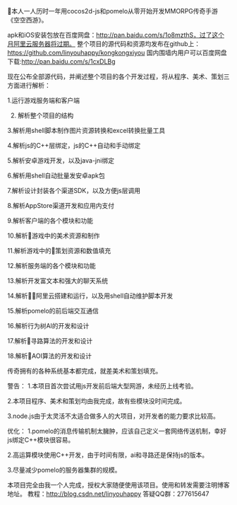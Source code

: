 本人一人历时一年用cocos2d-js和pomelo从零开始开发MMORPG传奇手游《空空西游》。 

apk和iOS安装包放在百度网盘：http://pan.baidu.com/s/1o8mzthS，过了这个月阿里云服务器将过期。 
整个项目的源代码和资源均发布在github上：https://github.com/linyouhappy/kongkongxiyou
国内围墙内用户可以百度网盘下载:http://pan.baidu.com/s/1cxDLBg

现在公布全部源代码，并阐述整个项目的各个开发过程，将从程序、美术、策划三方面进行解析：

1.运行游戏服务端和客户端

2. 解析整个项目的结构

3.解析用shell脚本制作图片资源转换和excel转换批量工具

4.解析js的C++层绑定，js的C++自动和手动绑定

5.解析安卓游戏开发，以及java-jni绑定

6.解析用shell自动批量发安卓apk包

7.解析设计封装各个渠道SDK，以及方便js层调用

8.解析AppStore渠道开发和应用内支付

9.解析客户端的各个模块和功能

10.解析游戏中的美术资源和制作

11.解析游戏中的策划资源和数值填充

12.解析服务端的各个模块和功能

13.解析开发富文本和强大的聊天系统

14.解析阿里云搭建和运行，以及用shell自动维护脚本开发

15.解析pomelo的前后端交互通信

16.解析行为树AI的开发和设计

17.解析寻路算法的开发和设计

18.解析AOI算法的开发和设计



传奇拥有的各种系统基本都完成，就差美术和策划填充。

警告： 
1.本项目首次尝试用js开发前后端大型网游，未经历上线考验。 

2.本项目程序、美术和策划均由我完成，故有些模块没时间完成。 

3.node.js由于太灵活不太适合做多人的大项目，对开发者的能力要求比较高。


优化： 
1.pomelo的消息传输机制太臃肿，应该自己定义一套网络传送机制，幸好js绑定C++模块很容易。 

2.高运算模块使用C++开发，由于时间有限，ai和寻路还是保持js的版本。 

3.尽量减少pomelo的服务器集群的规模。

本项目完全由我一个人完成，授权大家随便使用该项目。使用和转发需要注明博客地址。
教程：http://blog.csdn.net/linyouhappy
答疑QQ群：277615647
